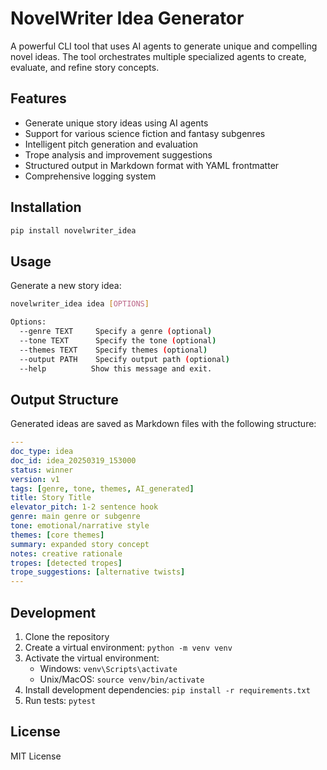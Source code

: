 # NovelWriter Idea Generator

A powerful CLI tool that uses AI agents to generate unique and compelling novel ideas. The tool orchestrates multiple specialized agents to create, evaluate, and refine story concepts.

## Features

- Generate unique story ideas using AI agents
- Support for various science fiction and fantasy subgenres
- Intelligent pitch generation and evaluation
- Trope analysis and improvement suggestions
- Structured output in Markdown format with YAML frontmatter
- Comprehensive logging system

## Installation

```bash
pip install novelwriter_idea
```

## Usage

Generate a new story idea:

```bash
novelwriter_idea idea [OPTIONS]

Options:
  --genre TEXT     Specify a genre (optional)
  --tone TEXT      Specify the tone (optional)
  --themes TEXT    Specify themes (optional)
  --output PATH    Specify output path (optional)
  --help          Show this message and exit.
```

## Output Structure

Generated ideas are saved as Markdown files with the following structure:

```yaml
---
doc_type: idea
doc_id: idea_20250319_153000
status: winner
version: v1
tags: [genre, tone, themes, AI_generated]
title: Story Title
elevator_pitch: 1-2 sentence hook
genre: main genre or subgenre
tone: emotional/narrative style
themes: [core themes]
summary: expanded story concept
notes: creative rationale
tropes: [detected tropes]
trope_suggestions: [alternative twists]
---
```

## Development

1. Clone the repository
2. Create a virtual environment: `python -m venv venv`
3. Activate the virtual environment:
   - Windows: `venv\Scripts\activate`
   - Unix/MacOS: `source venv/bin/activate`
4. Install development dependencies: `pip install -r requirements.txt`
5. Run tests: `pytest`

## License

MIT License 